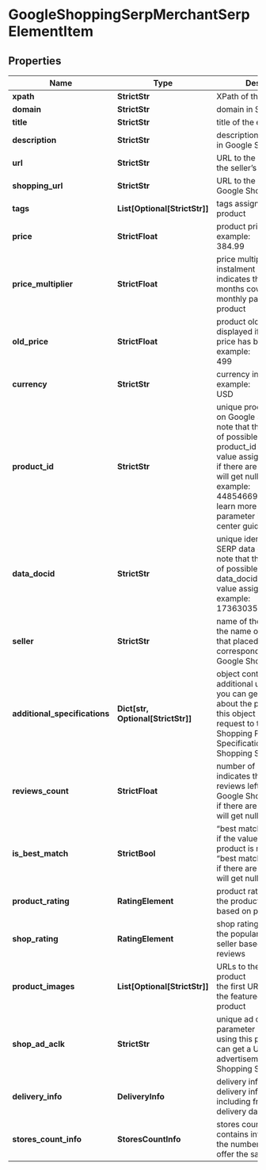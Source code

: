 # GoogleShoppingSerpMerchantSerpElementItem


## Properties

| Name | Type | Description | Notes |
|------------ | ------------- | ------------- | -------------|
**xpath** | **StrictStr** | XPath of the element |[optional]|
**domain** | **StrictStr** | domain in SERP |[optional]|
**title** | **StrictStr** | title of the element |[optional]|
**description** | **StrictStr** | description of the product in Google Shopping SERP |[optional]|
**url** | **StrictStr** | URL to the product page on the seller’s website |[optional]|
**shopping_url** | **StrictStr** | URL to the product page on Google Shopping |[optional]|
**tags** | **List[Optional[StrictStr]]** | tags assigned to the product |[optional]|
**price** | **StrictFloat** | product price<br>example:<br>384.99 |[optional]|
**price_multiplier** | **StrictFloat** | price multiplier for instalment plan<br>indicates the number of months covered by the monthly payment for the product |[optional]|
**old_price** | **StrictFloat** | product old price<br>displayed if the product price has been changed<br>example:<br>499 |[optional]|
**currency** | **StrictStr** | currency in the ISO format<br>example:<br>USD |[optional]|
**product_id** | **StrictStr** | unique product identifier on Google Shopping<br>note that there is no full list of possible values as the product_id is a dynamic value assigned by Google<br>if there are no values, you will get null<br>example:<br>4485466949985702538<br>learn more about the parameter in this help center guide |[optional]|
**data_docid** | **StrictStr** | unique identifier of the SERP data element<br>note that there is no full list of possible values as the data_docid is a dynamic value assigned by Google<br>example:<br>17363035694596624076 |[optional]|
**seller** | **StrictStr** | name of the seller<br>the name of the company that placed a corresponding product on Google Shopping |[optional]|
**additional_specifications** | **Dict[str, Optional[StrictStr]]** | object containing additional url parameters<br>you can get more details about the product by using this object in the POST request to the Google Shopping Product Specification and Google Shopping Sellers endpoint |[optional]|
**reviews_count** | **StrictFloat** | number of product reviews<br>indicates the number of reviews left by users on Google Shopping<br>if there are no values, you will get null |[optional]|
**is_best_match** | **StrictBool** | “best match” label<br>if the value is true, the product is marked with the “best match” label<br>if there are no values, you will get null |[optional]|
**product_rating** | **RatingElement** | product rating<br>the product popularity rate based on product reviews |[optional]|
**shop_rating** | **RatingElement** | shop rating<br>the popularity rate of the seller based on user reviews |[optional]|
**product_images** | **List[Optional[StrictStr]]** | URLs to the images of the product<br>the first URL in the array is the featured image of the product |[optional]|
**shop_ad_aclk** | **StrictStr** | unique ad click referral parameter<br>using this parameter you can get a URL of the advertisement in Google Shopping Sellers Ad URL |[optional]|
**delivery_info** | **DeliveryInfo** | delivery information<br>delivery information including free and fast delivery date ranges |[optional]|
**stores_count_info** | **StoresCountInfo** | stores count information<br>contains information about the number of stores that offer the same product |[optional]|